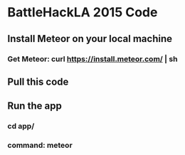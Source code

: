 # BattleHackLA 2015 Code

## Install Meteor on your local machine
### Get Meteor: curl https://install.meteor.com/ | sh

## Pull this code

## Run the app
### cd app/
### command: meteor
